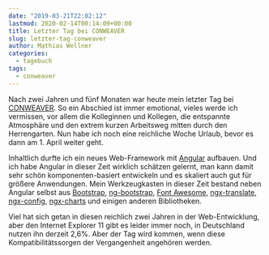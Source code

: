 ```yaml
---
date: "2019-03-21T22:02:12"
lastmod: 2020-02-14T00:14:09+00:00
title: Letzter Tag bei CONWEAVER
slug: letzter-tag-conweaver
author: Mathias Wellner
categories:
  - tagebuch
tags:
  - conweaver
---
```

Nach zwei Jahren und fünf Monaten war heute mein letzter Tag bei [CONWEAVER](https://www.conweaver.com/). So ein Abschied ist immer emotional, vieles werde ich vermissen, vor allem die Kolleginnen und Kollegen, die entspannte Atmosphäre und den extrem kurzen Arbeitsweg mitten durch den Herrengarten. Nun habe ich noch eine reichliche Woche Urlaub, bevor es dann am 1. April weiter geht. <!--more-->

Inhaltlich durfte ich ein neues Web-Framework mit [Angular](https://angular.io/) aufbauen. Und ich habe Angular in dieser Zeit wirklich schätzen gelernt, man kann damit sehr schön komponenten-basiert entwickeln und es skaliert auch gut für größere Anwendungen. Mein Werkzeugkasten in dieser Zeit bestand neben Angular selbst aus [Bootstrap](https://getbootstrap.com/), [ng-bootstrap](https://ng-bootstrap.github.io/), [Font Awesome](https://fontawesome.com/), [ngx-translate](http://www.ngx-translate.com/), [ngx-config](https://github.com/fulls1z3/ngx-config), [ngx-charts](https://github.com/swimlane/ngx-charts) und einigen anderen Bibliotheken. 

Viel hat sich getan in diesen reichlich zwei Jahren in der Web-Entwicklung, aber den Internet Explorer 11 gibt es leider immer noch, in Deutschland nutzen ihn derzeit 2,6%. Aber der Tag wird kommen, wenn diese Kompatibilitätssorgen der Vergangenheit angehören werden. 